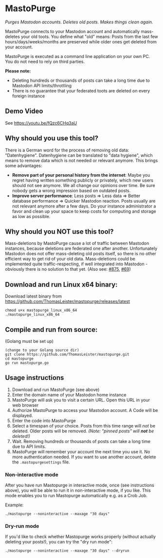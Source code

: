 # MastoPurge
*Purges Mastodon accounts. Deletes old posts. Makes things clean again.*

MastoPurge connects to your Mastodon account and automatically mass-deletes your old toots. You define what "old" means: Posts from the last few hours/days/weeks/months are preserved while older ones get deleted from your account.

MastoPurge is executed as a command line application on your own PC. You do not need to rely on third parties.

**Please note:**
* Deleting hundreds or thousands of posts can take a long time due to Mastodon API limits/throttling
* There is no guarantee that your federated toots are deleted on every foreign instance

## Demo Video

See https://youtu.be/fQzc6CHq3aU

## Why should you use this tool?

There is a German word for the process of removing old data: "Datenhygiene". Datenhygiene can be  translated to "data hygiene", which means to remove data which is not needed or relevant anymore. This brings some advantages:

* **Remove part of your personal history from the internet**: Maybe you regret having written something publicly or privately, which new users should not see anymore. We all change our opinions over time. Be sure nobody gets a wrong impression based on outdated posts.  
* **Improve server performance**: Less posts => Less data => Better database performance => Quicker Mastodon reaction. Posts usually are not relevant anymore after a few days. Do your instance administrator a favor and clean up your space to keep costs for computing and storage as low as possible.

## Why should you NOT use this tool?

Mass-deletions by MastoPurge cause a lot of traffic between Mastodon instances, because deletions are federated one after another. Unfortunately Mastodon does not offer mass-deleting old posts itself, so there is no other efficient way to get rid of your old data. Mass-deletions could be implemented quite traffic-respecting, if well integrated into Mastodon - obviously there is no solution to that yet. (Also see: [#875](https://github.com/tootsuite/mastodon/issues/875), [#69](https://github.com/glitch-soc/mastodon/issues/69))

## Download and run Linux x64 binary:

Download latest binary from https://github.com/ThomasLeister/mastopurge/releases/latest

    chmod u+x mastopurge_linux_x86_64
    ./mastopurge_linux_x86_64


## Compile and run from source:

(Golang must be set up)

    (change to your Golang source dir)
    git clone https://github.com/ThomasLeister/mastopurge.git
    cd mastopurge
    go run mastopurge.go


## Usage instructions

1. Download and run MastoPurge (see above)
2. Enter the domain name of your Mastodon home instance
3. MastoPurge will ask you to visit a certain URL. Open this URL in your web browser
4. Authorize MastoPurge to access your Mastodon account. A Code will be displayed.
5. Enter the code into MastoPurge
6. Select a timespan of your choice. Posts from this time range will *not* be deleted. Older posts will be removed. _(Note: "pinned posts" will **not** be deleted!)_
7. Wait. Removing hundreds or thousands of posts can take a long time due to API limits.
8. MastoPurge will remember your account the next time you use it. No more authentication needed. If you want to use another account, delete the `.mastopurgesettings` file.


### Non-interactive mode

After you have run Mastopurge in interactive mode, once (see instructions above), you will be able to run it in non-interactive mode, if you like. This mode enables you to run Mastopurge automatically e.g. as a Crob Job.

Example:

```
./mastopurge --noninteractive --maxage "30 days"
```

### Dry-run mode

If you'd like to check whether Mastopurge works properly (without actually deleting your posts!), you can try the "dry run mode":

```
./mastopurge --noninteractive --maxage "30 days" --dryrun
```